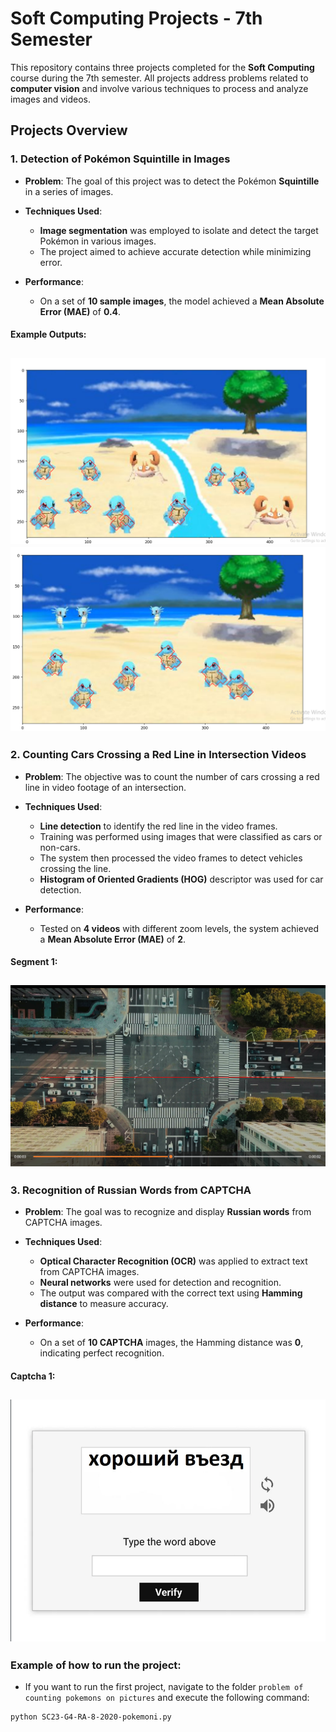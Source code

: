 # Soft Computing Projects - 7th Semester

This repository contains three projects completed for the **Soft Computing** course during the 7th semester. All projects address problems related to **computer vision** and involve various techniques to process and analyze images and videos.

## Projects Overview

### 1. **Detection of Pokémon Squintille in Images**

- **Problem**: The goal of this project was to detect the Pokémon **Squintille** in a series of images.
- **Techniques Used**: 
  - **Image segmentation** was employed to isolate and detect the target Pokémon in various images.
  - The project aimed to achieve accurate detection while minimizing error.
  
- **Performance**: 
  - On a set of **10 sample images**, the model achieved a **Mean Absolute Error (MAE)** of **0.4**.


#### Example Outputs:
![Detection of Pokémon Squintille - Example 1](screenshot1.png)
![Detection of Pokémon Squintille - Example 2](screenshot2.png)
---


### 2. **Counting Cars Crossing a Red Line in Intersection Videos**

- **Problem**: The objective was to count the number of cars crossing a red line in video footage of an intersection.
- **Techniques Used**:
  - **Line detection** to identify the red line in the video frames.
  - Training was performed using images that were classified as cars or non-cars.
  - The system then processed the video frames to detect vehicles crossing the line.
  - **Histogram of Oriented Gradients (HOG)** descriptor was used for car detection.

- **Performance**: 
  - Tested on **4 videos** with different zoom levels, the system achieved a **Mean Absolute Error (MAE)** of **2**.


#### Segment 1:
![Cars Crossing Red Line - Example](screenshot4.png)
---

### 3. **Recognition of Russian Words from CAPTCHA**

- **Problem**: The goal was to recognize and display **Russian words** from CAPTCHA images.
- **Techniques Used**:
  - **Optical Character Recognition (OCR)** was applied to extract text from CAPTCHA images.
  - **Neural networks** were used for detection and recognition.
  - The output was compared with the correct text using **Hamming distance** to measure accuracy.

- **Performance**:
  - On a set of **10 CAPTCHA** images, the Hamming distance was **0**, indicating perfect recognition.

#### Captcha 1:
![Recognition of Russian Words from CAPTCHA](screenshot3.png)
---


###  **Example of how to run the project**:
- If you want to run the first project, navigate to the folder `problem of counting pokemons on pictures` and execute the following command:
```bash
python SC23-G4-RA-8-2020-pokemoni.py

